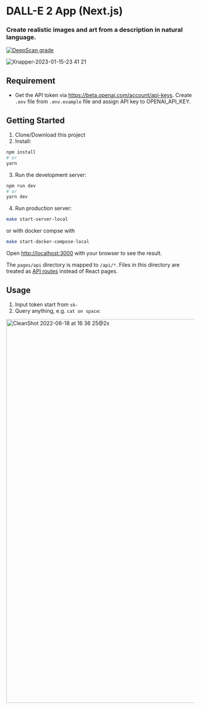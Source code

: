 # DALL-E 2 App (Next.js)
### Create realistic images and art from a description in natural language.

[![DeepScan grade](https://deepscan.io/api/teams/18632/projects/21948/branches/641242/badge/grade.svg)](https://deepscan.io/dashboard#view=project&tid=18632&pid=21948&bid=641242)

![Xnapper-2023-01-15-23 41 21](https://user-images.githubusercontent.com/54872601/212551185-c762e8b3-1d88-4c50-aeb2-caf7b302e9d2.jpg)

## Requirement
- Get the API token via https://beta.openai.com/account/api-keys. Create `.env` file from `.env.example` file and assign API key to OPENAI_API_KEY.

## Getting Started
1. Clone/Download this project
2. Install:
```bash
npm install
# or
yarn
```
3. Run the development server:
```bash
npm run dev
# or
yarn dev
```
4. Run production server:
```bash
make start-server-local
```
or with docker compse with
```bash
make start-docker-compose-local
```

Open [http://localhost:3000](http://localhost:3000) with your browser to see the result.

The `pages/api` directory is mapped to `/api/*`. Files in this directory are treated as [API routes](https://nextjs.org/docs/api-routes/introduction) instead of React pages.

## Usage
1. Input token start from `sk-`
2. Query anything, e.g. `cat on space`:
<img width="1024" alt="CleanShot 2022-06-18 at 16 36 25@2x" src="https://user-images.githubusercontent.com/54872601/174429869-97ce491e-6aa1-4887-a7e9-f9b99b5df38a.png">
